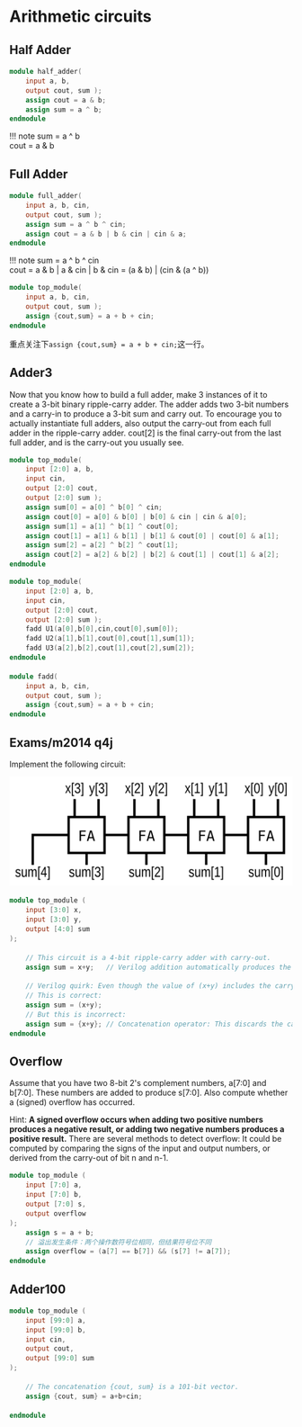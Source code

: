 # Arithmetic circuits

## Half Adder
```verilog
module half_adder( 
    input a, b,
    output cout, sum );
	assign cout = a & b;
    assign sum = a ^ b;
endmodule
```
!!! note
    sum = a ^ b       
    cout = a & b

## Full Adder
```verilog
module full_adder( 
    input a, b, cin,
    output cout, sum );
	assign sum = a ^ b ^ cin;
    assign cout = a & b | b & cin | cin & a;
endmodule
```
!!! note
    sum = a ^ b ^ cin       
    cout = a & b | a & cin | b & cin = (a & b) | (cin & (a ^ b))

```verilog
module top_module( 
    input a, b, cin,
    output cout, sum );
	assign {cout,sum} = a + b + cin;
endmodule
```
重点关注下`assign {cout,sum} = a + b + cin;`这一行。

## Adder3
Now that you know how to build a full adder, make 3 instances of it to create a 3-bit binary ripple-carry adder. The adder adds two 3-bit numbers and a carry-in to produce a 3-bit sum and carry out. To encourage you to actually instantiate full adders, also output the carry-out from each full adder in the ripple-carry adder. cout[2] is the final carry-out from the last full adder, and is the carry-out you usually see.
```verilog
module top_module( 
    input [2:0] a, b,
    input cin,
    output [2:0] cout,
    output [2:0] sum );
    assign sum[0] = a[0] ^ b[0] ^ cin;
    assign cout[0] = a[0] & b[0] | b[0] & cin | cin & a[0];
    assign sum[1] = a[1] ^ b[1] ^ cout[0];
    assign cout[1] = a[1] & b[1] | b[1] & cout[0] | cout[0] & a[1];
    assign sum[2] = a[2] ^ b[2] ^ cout[1];
    assign cout[2] = a[2] & b[2] | b[2] & cout[1] | cout[1] & a[2];
endmodule
```
```verilog
module top_module( 
    input [2:0] a, b,
    input cin,
    output [2:0] cout,
    output [2:0] sum );
    fadd U1(a[0],b[0],cin,cout[0],sum[0]);
    fadd U2(a[1],b[1],cout[0],cout[1],sum[1]);
    fadd U3(a[2],b[2],cout[1],cout[2],sum[2]);
endmodule
 
module fadd( 
    input a, b, cin,
    output cout, sum );
    assign {cout,sum} = a + b + cin;
endmodule
```

## Exams/m2014 q4j
Implement the following circuit:

![alt text](image.png)
```verilog
module top_module (
	input [3:0] x,
	input [3:0] y,
	output [4:0] sum
);

	// This circuit is a 4-bit ripple-carry adder with carry-out.
	assign sum = x+y;	// Verilog addition automatically produces the carry-out bit.

	// Verilog quirk: Even though the value of (x+y) includes the carry-out, (x+y) is still considered to be a 4-bit number (The max width of the two operands).
	// This is correct:
	assign sum = (x+y);
	// But this is incorrect:
	assign sum = {x+y};	// Concatenation operator: This discards the carry-out!
endmodule
```

## Overflow
Assume that you have two 8-bit 2's complement numbers, a[7:0] and b[7:0]. These numbers are added to produce s[7:0]. Also compute whether a (signed) overflow has occurred.

Hint:
**A signed overflow occurs when adding two positive numbers produces a negative result, or adding two negative numbers produces a positive result.** There are several methods to detect overflow: It could be computed by comparing the signs of the input and output numbers, or derived from the carry-out of bit n and n-1.

```verilog
module top_module (
    input [7:0] a,
    input [7:0] b,
    output [7:0] s,
    output overflow
); 
    assign s = a + b;
    // 溢出发生条件：两个操作数符号位相同，但结果符号位不同
    assign overflow = (a[7] == b[7]) && (s[7] != a[7]);
endmodule
```

## Adder100
```verilog
module top_module (
	input [99:0] a,
	input [99:0] b,
	input cin,
	output cout,
	output [99:0] sum
);

	// The concatenation {cout, sum} is a 101-bit vector.
	assign {cout, sum} = a+b+cin;

endmodule
```